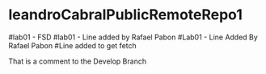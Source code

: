 # leandroCabralPublicRemoteRepo1
#lab01 - FSD
#lab01 - Line added by Rafael Pabon
#Lab01 - Line Added By Rafael Pabon
#Line added to get fetch

That is a comment to the Develop Branch